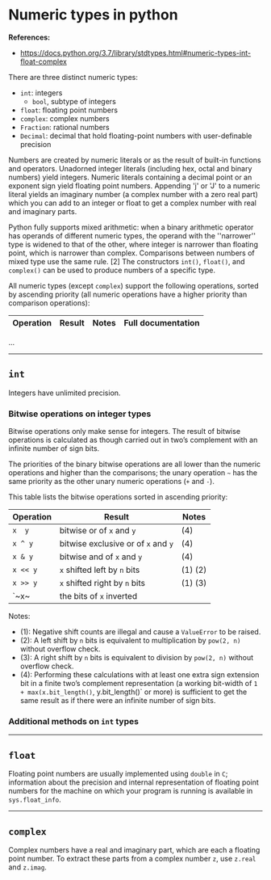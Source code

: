 # Numeric types in python

**References:**
- https://docs.python.org/3.7/library/stdtypes.html#numeric-types-int-float-complex

There are three distinct numeric types:
- `int`: integers
    - `bool`, subtype of integers
- `float`: floating point numbers
- `complex`: complex numbers
- `Fraction`: rational numbers
- `Decimal`: decimal that hold floating-point numbers with user-definable precision



Numbers are created by numeric literals or as the result of built-in functions and operators.
Unadorned integer literals (including hex, octal and binary numbers) yield integers. Numeric
literals containing a decimal point or an exponent sign yield floating point numbers. Appending 'j'
or 'J' to a numeric literal yields an imaginary number (a complex number with a zero real part)
which you can add to an integer or float to get a complex number with real and imaginary parts.

Python fully supports mixed arithmetic: when a binary arithmetic operator has operands of different
numeric types, the operand with the ''narrower'' type is widened to that of the other, where integer
is narrower than floating point, which is narrower than complex. Comparisons between numbers of
mixed type use the same rule. [2] The constructors `int()`, `float()`, and `complex()` can be used to
produce numbers of a specific type.

All numeric types (except `complex`) support the following operations, sorted by ascending priority
(all numeric operations have a higher priority than comparison operations):


| Operation | Result | Notes | Full documentation |
| --------- | ------ | ----- | ------------------ |
...


---------------------------------------------------------------------------------------------

## `int`

Integers have unlimited precision. 


### Bitwise operations on integer types

Bitwise operations only make sense for integers. The result of bitwise operations is calculated as
though carried out in two’s complement with an infinite number of sign bits.

The priorities of the binary bitwise operations are all lower than the numeric operations and higher
than the comparisons; the unary operation `~` has the same priority as the other unary numeric
operations (`+` and `-`).

This table lists the bitwise operations sorted in ascending priority:

| Operation | Result                                | Notes   |
| --------- | ------------------------------------- | -----   |
| `x  y`    | bitwise or of `x` and `y`             | (4)     |
| `x ^ y`   | bitwise exclusive or of `x`  and  `y` | (4)     |
| `x & y`   | bitwise and of `x` and `y`            | (4)     |
| `x << y`  | `x` shifted left by `n` bits          | (1) (2) |
| `x >> y`  | `x` shifted right by `n` bits         | (1) (3) |
| `~x~      | the bits of `x` inverted              |         |


Notes:
- (1): Negative shift counts are illegal and cause a `ValueError` to be raised.
- (2): A left shift by `n` bits is equivalent to multiplication by `pow(2, n)` without overflow check.
- (3): A right shift by `n` bits is equivalent to division by `pow(2, n)` without overflow check.
- (4): Performing these calculations with at least one extra sign extension bit in a finite two’s
  complement representation (a working bit-width of `1 + max(x.bit_length()`, y.bit_length()` or more)
  is sufficient to get the same result as if there were an infinite number of sign bits.



### Additional methods on `int` types


---------------------------------------------------------------------------------------------

## `float`

Floating point numbers are usually implemented using `double` in `C`; information about the
precision and internal representation of floating point numbers for the machine on which your
program is running is available in `sys.float_info`.


---------------------------------------------------------------------------------------------

## `complex`

Complex numbers have a real and imaginary part, which are each a floating point number. To extract
these parts from a complex number `z`, use `z.real` and `z.imag`.

